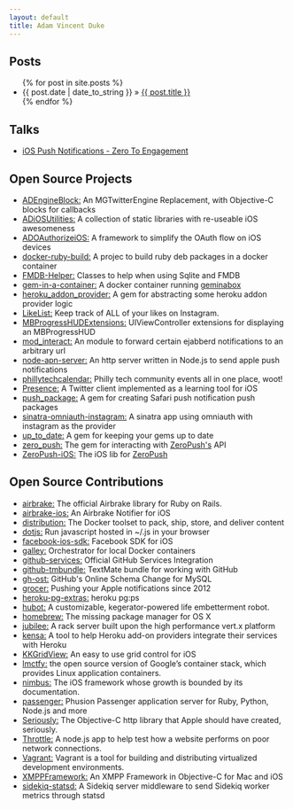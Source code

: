 ```yaml
---
layout: default
title: Adam Vincent Duke
---
```


<div>
  <h2>Posts</h2>
  <ul>
    {% for post in site.posts %}
      <li><span>{{ post.date | date_to_string }}</span> &raquo; <a href="{{ post.url }}">{{ post.title }}</a></li>
    {% endfor %}
  </ul>
  <h2>Talks</h2>
  <ul>
    <li><a href="https://speakerdeck.com/adamvduke/ios-push-notifications-zero-to-engagement" target="_blank">iOS Push Notifications - Zero To Engagement</a></li>
  </ul>
  <h2>Open Source Projects</h2>
  <ul>
    <li><a href="https://github.com/adamvduke/ADEngineBlock/" target="_blank">ADEngineBlock:</a> An MGTwitterEngine Replacement, with Objective-C blocks for callbacks</li>
    <li><a href="https://github.com/adamvduke/ADiOSUtilities" target="_blank">ADiOSUtilities:</a> A collection of static libraries with re-useable iOS awesomeness </li>
    <li><a href="https://github.com/adamvduke/ADOAuthorizeiOS" target="_blank">ADOAuthorizeiOS:</a> A framework to simplify the OAuth flow on iOS devices</li>
    <li><a href="https://github.com/adamvduke/docker-ruby-build" target="_blank">docker-ruby-build:</a> A projec to build ruby deb packages in a docker container</li>
    <li><a href="https://github.com/adamvduke/FMDB-Helper" target="_blank">FMDB-Helper:</a> Classes to help when using Sqlite and FMDB</li>
    <li><a href="https://github.com/adamvduke/gem-in-a-container" target="_blank">gem-in-a-container:</a> A docker container running <a href="https://github.com/geminabox/geminabox" target="_blank">geminabox</a></li>
    <li><a href="https://github.com/SymmetricInfinity/heroku_addon_provider" target="_blank">heroku_addon_provider:</a> A gem for abstracting some heroku addon provider logic</li>
    <li><a href="https://github.com/adamvduke/LikeList" target="_blank">LikeList:</a> Keep track of ALL of your likes on Instagram.</li>
    <li><a href="https://github.com/adamvduke/MBProgressHUDExtensions" target="_blank">MBProgressHUDExtensions:</a> UIViewController extensions for displaying an MBProgressHUD</li>
    <li><a href="https://github.com/adamvduke/mod_interact" target="_blank">mod_interact:</a> An module to forward certain ejabberd notifications to an arbitrary url</li>
    <li><a href="https://github.com/adamvduke/node-apn-server" target="_blank">node-apn-server:</a> An http server written in Node.js to send apple push notifications</li>
    <li><a href="https://github.com/adamvduke/phillytechcalendar" target="_blank">phillytechcalendar:</a> Philly tech community events all in one place, woot!</li>
    <li><a href="https://github.com/adamvduke/Presence" target="_blank">Presence:</a> A Twitter client implemented as a learning tool for iOS</li>
    <li><a href="https://github.com/SymmetricInfinity/push_package" target="_blank">push_package:</a> A gem for creating Safari push notification push packages</li>
    <li><a href="https://github.com/adamvduke/sinatra-omniauth-instagram" target="_blank">sinatra-omniauth-instagram:</a> A sinatra app using omniauth with instagram as the provider</li>
    <li><a href="https://github.com/SymmetricInfinity/up_to_date" target="_blank">up_to_date:</a> A gem for keeping your gems up to date</li>
    <li><a href="https://github.com/SymmetricInfinity/zero_push" target="_blank">zero_push:</a> The gem for interacting with <a href="https://zeropush.com" target="_blank">ZeroPush's</a> API</li>
    <li><a href="https://github.com/SymmetricInfinity/ZeroPush-iOS" target="_blank">ZeroPush-iOS:</a> The iOS lib for <a href="https://zeropush.com" target="_blank">ZeroPush</a></li>
  </ul>
  <h2>Open Source Contributions</h2>
  <ul>
    <li><a href="https://github.com/airbrake/airbrake" target="_blank">airbrake:</a> The official Airbrake library for Ruby on Rails. </li>
    <li><a href="https://github.com/airbrake/airbrake-ios" target="_blank">airbrake-ios:</a> An Airbrake Notifier for iOS </li>
    <li><a href="https://github.com/docker/distribution" target="_blank">distribution:</a> The Docker toolset to pack, ship, store, and deliver content </li>
    <li><a href="https://github.com/defunkt/dotjs" target="_blank">dotjs:</a> Run javascript hosted in ~/.js in your browser </li>
    <li><a href="https://github.com/facebook/facebook-ios-sdk" target="_blank">facebook-ios-sdk:</a> Facebook SDK for iOS </li>
    <li><a href="https://github.com/twitter-fabric/galley" target="_blank">galley:</a> Orchestrator for local Docker containers</li>
    <li><a href="https://github.com/github/github-services" target="_blank">github-services:</a> Official GitHub Services Integration </li>
    <li><a href="https://github.com/adamvduke/github-tmbundle" target="_blank">github-tmbundle:</a> TextMate bundle for working with GitHub </li>
    <li><a href="https://github.com/github/gh-ost" target="_blank">gh-ost:</a> GitHub's Online Schema Change for MySQL </li>
    <li><a href="https://github.com/grocer/grocer" target="_blank">grocer:</a> Pushing your Apple notifications since 2012 </li>
    <li><a href="https://github.com/heroku/heroku-pg-extras" target="_blank">heroku-pg-extras:</a> heroku pg:ps </li>
    <li><a href="https://github.com/github/hubot" target="_blank">hubot:</a> A customizable, kegerator-powered life embetterment robot. </li>
    <li><a href="https://github.com/mxcl/homebrew" target="_blank">homebrew:</a> The missing package manager for OS X </li>
    <li><a href="https://github.com/isaiah/jubilee" target="_blank">jubilee:</a> A rack server built upon the high performance vert.x platform </li>
    <li><a href="https://github.com/heroku/kensa" target="_blank">kensa:</a> A tool to help Heroku add-on providers integrate their services with Heroku </li>
    <li><a href="https://github.com/kolinkrewinkel/KKGridView" target="_blank">KKGridView:</a> An easy to use grid control for iOS </li>
    <li><a href="https://github.com/google/lmctfy" target="_blank">lmctfy:</a> the open source version of Google’s container stack, which provides Linux application containers. </li>
    <li><a href="https://github.com/jverkoey/nimbus" target="_blank">nimbus:</a> The iOS framework whose growth is bounded by its documentation. </li>
    <li><a href="https://github.com/FooBarWidget/passenger" target="_blank">passenger:</a> Phusion Passenger application server for Ruby, Python, Node.js and more </li>
    <li><a href="https://github.com/probablycorey/seriously" target="_blank">Seriously:</a> The Objective-C http library that Apple should have created, seriously. </li>
    <li><a href="https://github.com/dmolsen/Throttle" target="_blank">Throttle:</a> A node.js app to help test how a website performs on poor network connections. </li>
    <li><a href="https://github.com/mitchellh/vagrant" target="_blank">Vagrant:</a> Vagrant is a tool for building and distributing virtualized development environments. </li>
    <li><a href="https://github.com/robbiehanson/XMPPFramework" target="_blank">XMPPFramework:</a> An XMPP Framework in Objective-C for Mac and iOS </li>
    <li><a href="https://github.com/phstc/sidekiq-statsd" target="_blank">sidekiq-statsd:</a> A Sidekiq server middleware to send Sidekiq worker metrics through statsd</li>
  </ul>
</div>
